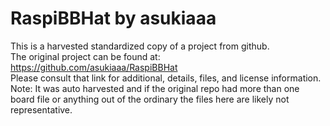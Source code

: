 
# RaspiBBHat by asukiaaa  
This is a harvested standardized copy of a project from github.  
The original project can be found at:  
https://github.com/asukiaaa/RaspiBBHat  
Please consult that link for additional, details, files, and license information.  
Note: It was auto harvested and if the original repo had more than one board file or anything out of the ordinary the files here are likely not representative.  
    